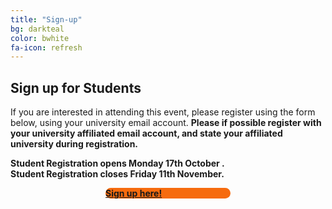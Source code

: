 ```yaml
---
title: "Sign-up"
bg: darkteal
color: bwhite
fa-icon: refresh
---
```


## Sign up for Students 

If you are interested in attending this event, please register using the form below, using your university email account. <b> Please if possible register with your university affiliated email account, and state your affiliated university during registration. <br>

<b>Student Registration opens Monday 17th October </b>. <br>
Student Registration closes <b> Friday 11th November</b>.

<div class="text-box center" style="background-color:#F66B0E; border-radius:25px; width:200px; margin:0 auto ">
<a href="https://forms.office.com/r/83bSjwqNPn">Sign up here! </a>
</div>
